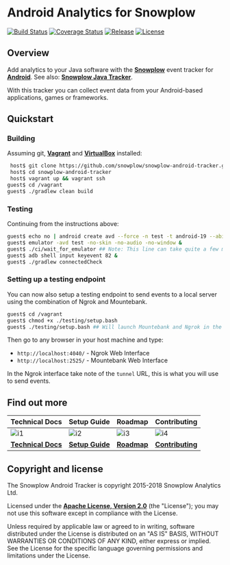 # Android Analytics for Snowplow

[![Build Status][travis-image]][travis] [![Coverage Status][coveralls-image]][coveralls] [![Release][release-image]][releases] [![License][license-image]][license]

## Overview

Add analytics to your Java software with the **[Snowplow][snowplow]** event tracker for **[Android][snowplow]**. See also: **[Snowplow Java Tracker][snowplow-java-tracker]**.

With this tracker you can collect event data from your Android-based applications, games or frameworks.

## Quickstart

### Building

Assuming git, **[Vagrant][vagrant-install]** and **[VirtualBox][virtualbox-install]** installed:

```bash
 host$ git clone https://github.com/snowplow/snowplow-android-tracker.git
 host$ cd snowplow-android-tracker
 host$ vagrant up && vagrant ssh
guest$ cd /vagrant
guest$ ./gradlew clean build
```

### Testing

Continuing from the instructions above:

```bash
guest$ echo no | android create avd --force -n test -t android-19 --abi default/armeabi-v7a
guest$ emulator -avd test -no-skin -no-audio -no-window &
guest$ ./ci/wait_for_emulator ## Note: This line can take quite a few minutes to execute
guest$ adb shell input keyevent 82 &
guest$ ./gradlew connectedCheck
```

### Setting up a testing endpoint

You can now also setup a testing endpoint to send events to a local server using the combination of Ngrok and Mountebank.

```bash
guest$ cd /vagrant
guest$ chmod +x ./testing/setup.bash
guest$ ./testing/setup.bash ## Will launch Mountebank and Ngrok in the background
```

Then go to any browser in your host machine and type:

- `http://localhost:4040/` - Ngrok Web Interface
- `http://localhost:2525/` - Mountebank Web Interface

In the Ngrok interface take note of the `tunnel` URL, this is what you will use to send events.

## Find out more

| Technical Docs                 | Setup Guide              | Roadmap                | Contributing                     |
|:-------------------------------|:-------------------------|:-----------------------|:---------------------------------|
| ![i1][techdocs-image]          | ![i2][setup-image]       | ![i3][roadmap-image]   | ![i4][contributing-image]        |
| **[Technical Docs][techdocs]** | **[Setup Guide][setup]** | **[Roadmap][roadmap]** | **[Contributing][contributing]** |

## Copyright and license

The Snowplow Android Tracker is copyright 2015-2018 Snowplow Analytics Ltd.

Licensed under the **[Apache License, Version 2.0][license]** (the "License");
you may not use this software except in compliance with the License.

Unless required by applicable law or agreed to in writing, software
distributed under the License is distributed on an "AS IS" BASIS,
WITHOUT WARRANTIES OR CONDITIONS OF ANY KIND, either express or implied.
See the License for the specific language governing permissions and
limitations under the License.

[android]: http://www.android.com/

[snowplow]: http://snowplowanalytics.com
[snowplow-java-tracker]: https://github.com/snowplow/snowplow-java-tracker

[vagrant-install]: http://docs.vagrantup.com/v2/installation/index.html
[virtualbox-install]: https://www.virtualbox.org/wiki/Downloads

[techdocs-image]: https://d3i6fms1cm1j0i.cloudfront.net/github/images/techdocs.png
[setup-image]: https://d3i6fms1cm1j0i.cloudfront.net/github/images/setup.png
[roadmap-image]: https://d3i6fms1cm1j0i.cloudfront.net/github/images/roadmap.png
[contributing-image]: https://d3i6fms1cm1j0i.cloudfront.net/github/images/contributing.png

[techdocs]: https://github.com/snowplow/snowplow/wiki/Android-Tracker
[setup]: https://github.com/snowplow/snowplow/wiki/Android-Tracker-Setup
[roadmap]: https://github.com/snowplow/snowplow/wiki/Product-roadmap
[contributing]: https://github.com/snowplow/snowplow/wiki/Contributing

[travis]: https://travis-ci.org/snowplow/snowplow-android-tracker
[travis-image]: https://travis-ci.org/snowplow/snowplow-android-tracker.svg?branch=master

[release-image]: http://img.shields.io/badge/release-0.7.0-blue.svg?style=flat
[releases]: https://github.com/snowplow/snowplow-android-tracker/releases

[license-image]: http://img.shields.io/badge/license-Apache--2-blue.svg?style=flat
[license]: http://www.apache.org/licenses/LICENSE-2.0

[coveralls-image]: https://coveralls.io/repos/github/snowplow/snowplow-android-tracker/badge.svg?branch=master
[coveralls]: https://coveralls.io/github/snowplow/snowplow-android-tracker?branch=master
